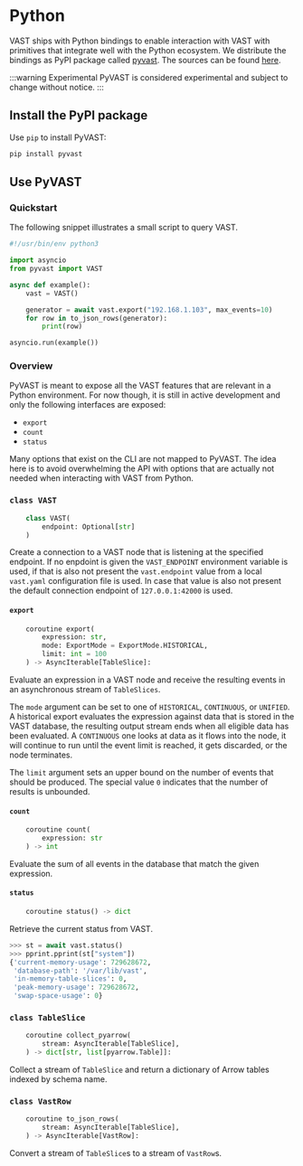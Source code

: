 # Python

VAST ships with Python bindings to enable interaction with VAST with primitives
that integrate well with the Python ecosystem. We distribute the bindings as
PyPI package called [pyvast][pypi-page]. The sources can be found
[here](pyvast-source).

[pypi-page]: https://pypi.org/project/pyvast/
[pyvast-source]: https://github.com/tenzir/vast/tree/master/python

:::warning Experimental
PyVAST is considered experimental and subject to change without notice.
:::

## Install the PyPI package

Use `pip` to install PyVAST:

```bash
pip install pyvast
```

## Use PyVAST

### Quickstart

The following snippet illustrates a small script to query VAST.

```py
#!/usr/bin/env python3

import asyncio
from pyvast import VAST

async def example():
    vast = VAST()

    generator = await vast.export("192.168.1.103", max_events=10)
    for row in to_json_rows(generator):
        print(row)

asyncio.run(example())
```

### Overview

PyVAST is meant to expose all the VAST features that are relevant in a Python
environment. For now though, it is still in active development and only the
following interfaces are exposed:
- `export`
- `count`
- `status`

Many options that exist on the CLI are not mapped to PyVAST. The idea here is to
avoid overwhelming the API with options that are actually not needed when
interacting with VAST from Python.

### `class VAST`

```py
    class VAST(
        endpoint: Optional[str]
    )
```

Create a connection to a VAST node that is listening at the specified endpoint.
If no enpdoint is given the `VAST_ENDPOINT` environment variable is used, if
that is also not present the `vast.endpoint` value from a local `vast.yaml`
configuration file is used. In case that value is also not present the default
connection endpoint of `127.0.0.1:42000` is used.

#### `export`

```py
    coroutine export(
        expression: str,
        mode: ExportMode = ExportMode.HISTORICAL,
        limit: int = 100
    ) -> AsyncIterable[TableSlice]:
```

Evaluate an expression in a VAST node and receive the resulting events in an
asynchronous stream of `TableSlices`.

The `mode` argument can be set to one of `HISTORICAL`, `CONTINUOUS`, or
`UNIFIED`. A historical export evaluates the expression against data
that is stored in the VAST database, the resulting output stream ends
when all eligible data has been evaluated. A `CONTINUOUS` one looks at data
as it flows into the node, it will continue to run until the event limit is
reached, it gets discarded, or the node terminates.

The `limit` argument sets an upper bound on the number of events that should
be produced. The special value `0` indicates that the number of results is
unbounded.

#### `count`

```py
    coroutine count(
        expression: str
    ) -> int
```

Evaluate the sum of all events in the database that match the given expression.

#### `status`

```py
    coroutine status() -> dict
```

Retrieve the current status from VAST.

```py
>>> st = await vast.status()
>>> pprint.pprint(st["system"])
{'current-memory-usage': 729628672,
 'database-path': '/var/lib/vast',
 'in-memory-table-slices': 0,
 'peak-memory-usage': 729628672,
 'swap-space-usage': 0}
```

### `class TableSlice`

```py
    coroutine collect_pyarrow(
        stream: AsyncIterable[TableSlice],
    ) -> dict[str, list[pyarrow.Table]]:
```

Collect a stream of `TableSlice` and return a dictionary of Arrow tables indexed
by schema name.

### `class VastRow`

```py
    coroutine to_json_rows(
        stream: AsyncIterable[TableSlice],
    ) -> AsyncIterable[VastRow]:
```

Convert a stream of `TableSlice`s to a stream of `VastRow`s.
